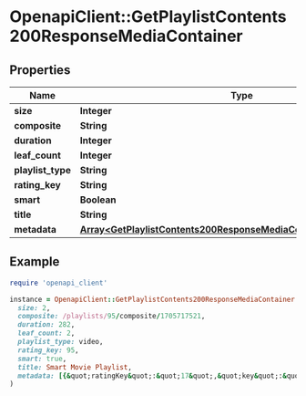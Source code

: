 # OpenapiClient::GetPlaylistContents200ResponseMediaContainer

## Properties

| Name | Type | Description | Notes |
| ---- | ---- | ----------- | ----- |
| **size** | **Integer** |  | [optional] |
| **composite** | **String** |  | [optional] |
| **duration** | **Integer** |  | [optional] |
| **leaf_count** | **Integer** |  | [optional] |
| **playlist_type** | **String** |  | [optional] |
| **rating_key** | **String** |  | [optional] |
| **smart** | **Boolean** |  | [optional] |
| **title** | **String** |  | [optional] |
| **metadata** | [**Array&lt;GetPlaylistContents200ResponseMediaContainerMetadataInner&gt;**](GetPlaylistContents200ResponseMediaContainerMetadataInner.md) |  | [optional] |

## Example

```ruby
require 'openapi_client'

instance = OpenapiClient::GetPlaylistContents200ResponseMediaContainer.new(
  size: 2,
  composite: /playlists/95/composite/1705717521,
  duration: 282,
  leaf_count: 2,
  playlist_type: video,
  rating_key: 95,
  smart: true,
  title: Smart Movie Playlist,
  metadata: [{&quot;ratingKey&quot;:&quot;17&quot;,&quot;key&quot;:&quot;/library/metadata/17&quot;,&quot;guid&quot;:&quot;plex://movie/5d77683f6f4521001ea9dc53&quot;,&quot;studio&quot;:&quot;Universal Pictures&quot;,&quot;type&quot;:&quot;movie&quot;,&quot;title&quot;:&quot;Serenity&quot;,&quot;titleSort&quot;:&quot;Amazing Spider-Man 2&quot;,&quot;librarySectionTitle&quot;:&quot;Movies&quot;,&quot;librarySectionID&quot;:1,&quot;librarySectionKey&quot;:&quot;/library/sections/1&quot;,&quot;contentRating&quot;:&quot;PG-13&quot;,&quot;summary&quot;:&quot;Serenity continues the story of the TV series it was based upon (\&quot;Firefly\&quot;). River Tam had a secret - one in which she&#39;s not even aware - so dangerous, no one&#39;s safe, as an Alliance operative&#39;s sent to capture her, and all others are considered irrelevant to his job.&quot;,&quot;rating&quot;:8.2,&quot;audienceRating&quot;:9.1,&quot;year&quot;:2005,&quot;tagline&quot;:&quot;They aim to misbehave.&quot;,&quot;thumb&quot;:&quot;/library/metadata/17/thumb/1705637165&quot;,&quot;art&quot;:&quot;/library/metadata/17/art/1705637165&quot;,&quot;duration&quot;:141416,&quot;originallyAvailableAt&quot;:&quot;2005-09-29T00:00:00.000Z&quot;,&quot;addedAt&quot;:1705637164,&quot;updatedAt&quot;:1705637165,&quot;audienceRatingImage&quot;:&quot;rottentomatoes://image.rating.upright&quot;,&quot;hasPremiumExtras&quot;:&quot;1&quot;,&quot;hasPremiumPrimaryExtra&quot;:&quot;1&quot;,&quot;ratingImage&quot;:&quot;rottentomatoes://image.rating.ripe&quot;,&quot;Media&quot;:[{&quot;id&quot;:15,&quot;duration&quot;:141416,&quot;bitrate&quot;:2273,&quot;width&quot;:1920,&quot;height&quot;:814,&quot;aspectRatio&quot;:2.35,&quot;audioChannels&quot;:2,&quot;audioCodec&quot;:&quot;aac&quot;,&quot;videoCodec&quot;:&quot;h264&quot;,&quot;videoResolution&quot;:&quot;1080&quot;,&quot;container&quot;:&quot;mp4&quot;,&quot;videoFrameRate&quot;:&quot;24p&quot;,&quot;optimizedForStreaming&quot;:0,&quot;audioProfile&quot;:&quot;lc&quot;,&quot;has64bitOffsets&quot;:false,&quot;videoProfile&quot;:&quot;high&quot;,&quot;Part&quot;:[{&quot;id&quot;:15,&quot;key&quot;:&quot;/library/parts/15/1705637151/file.mp4&quot;,&quot;duration&quot;:141416,&quot;file&quot;:&quot;/movies/Serenity (2005)/Serenity (2005).mp4&quot;,&quot;size&quot;:40271948,&quot;audioProfile&quot;:&quot;lc&quot;,&quot;container&quot;:&quot;mp4&quot;,&quot;has64bitOffsets&quot;:false,&quot;optimizedForStreaming&quot;:false,&quot;videoProfile&quot;:&quot;high&quot;}]}],&quot;Genre&quot;:[{&quot;tag&quot;:&quot;Science Fiction&quot;}],&quot;Country&quot;:[{&quot;tag&quot;:&quot;United States of America&quot;}],&quot;Director&quot;:[{&quot;tag&quot;:&quot;Joss Whedon&quot;}],&quot;Writer&quot;:[{&quot;tag&quot;:&quot;Joss Whedon&quot;}],&quot;Role&quot;:[{&quot;tag&quot;:&quot;Nathan Fillion&quot;}]}]
)
```

